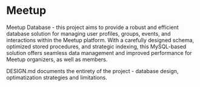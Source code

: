 # Meetup

Meetup Database - this project aims to provide a robust and efficient database solution for managing user profiles, groups, events, and interactions within the Meetup platform. With a carefully designed schema, optimized stored procedures, and strategic indexing, this MySQL-based solution offers seamless data management and improved performance for Meetup organizers, as well as members.

DESIGN.md documents the entirety of the project - database design, optimatization strategies and limitations.
